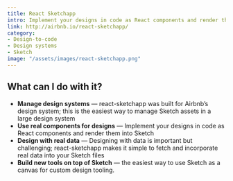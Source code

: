 ```yaml
---
title: React Sketchapp
intro: Implement your designs in code as React components and render them into Sketch.
link: http://airbnb.io/react-sketchapp/
category:
- Design-to-code
- Design systems
- Sketch
image: "/assets/images/react-sketchapp.png"
---
```


## What can I do with it?

* **Manage design systems** — react-sketchapp was built for Airbnb’s design system; this is the easiest way to manage Sketch assets in a large design system
* **Use real components for designs** — Implement your designs in code as React components and render them into Sketch
* **Design with real data** — Designing with data is important but challenging; react-sketchapp makes it simple to fetch and incorporate real data into your Sketch files
* **Build new tools on top of Sketch** — the easiest way to use Sketch as a canvas for custom design tooling.